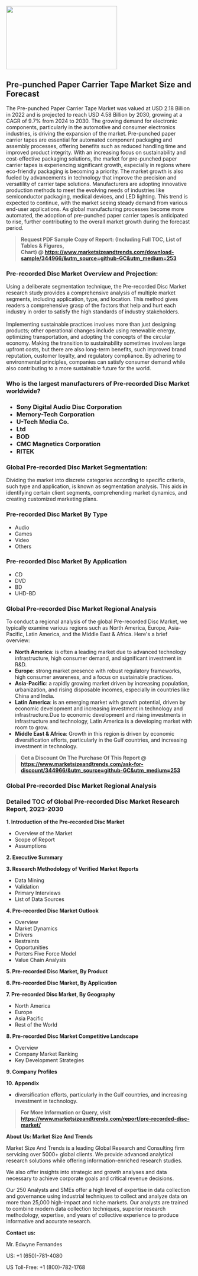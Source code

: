 <p><img class="alignnone size-medium wp-image-20088" src="https://ffe5etoiles.com/wp-content/uploads/2024/12/MST1-300x171.png" alt="" width="300" height="171" /></p><h2>Pre-punched Paper Carrier Tape Market Size and Forecast</h2><p>The Pre-punched Paper Carrier Tape Market was valued at USD 2.18 Billion in 2022 and is projected to reach USD 4.58 Billion by 2030, growing at a CAGR of 9.7% from 2024 to 2030. The growing demand for electronic components, particularly in the automotive and consumer electronics industries, is driving the expansion of the market. Pre-punched paper carrier tapes are essential for automated component packaging and assembly processes, offering benefits such as reduced handling time and improved product integrity. With an increasing focus on sustainability and cost-effective packaging solutions, the market for pre-punched paper carrier tapes is experiencing significant growth, especially in regions where eco-friendly packaging is becoming a priority. The market growth is also fueled by advancements in technology that improve the precision and versatility of carrier tape solutions. Manufacturers are adopting innovative production methods to meet the evolving needs of industries like semiconductor packaging, medical devices, and LED lighting. This trend is expected to continue, with the market seeing steady demand from various end-user applications. As global manufacturing processes become more automated, the adoption of pre-punched paper carrier tapes is anticipated to rise, further contributing to the overall market growth during the forecast period.</p></p><blockquote id="" class=""><strong>Request PDF Sample Copy of Report: (Including Full TOC, List of Tables &amp; Figures, Chart)&nbsp;@&nbsp;<strong><a href="https://www.marketsizeandtrends.com/download-sample/344966/&utm_source=github-GC&utm_medium=253" target="_blank">https://www.marketsizeandtrends.com/download-sample/344966/&utm_source=github-GC&utm_medium=253</a></strong></strong></blockquote><h3 id="" class="">Pre-recorded Disc Market&nbsp;Overview and Projection:</h3><p id="" class="">Using a deliberate segmentation technique, the Pre-recorded Disc Market research study provides a comprehensive analysis of multiple market segments, including application, type, and location. This method gives readers a comprehensive grasp of the factors that help and hurt each industry in order to satisfy the high standards of industry stakeholders. <br /> <br />Implementing sustainable practices involves more than just designing products; other operational changes include using renewable energy, optimizing transportation, and adopting the concepts of the circular economy. Making the transition to sustainability sometimes involves large upfront costs, but there are also long-term benefits, such improved brand reputation, customer loyalty, and regulatory compliance. By adhering to environmental principles, companies can satisfy consumer demand while also contributing to a more sustainable future for the world.</p><h3 id="" class="">Who is the largest manufacturers of&nbsp;Pre-recorded Disc Market worldwide?</h3><h3 class=""><p><ul><li>Sony Digital Audio Disc Corporation </li><li> Memory-Tech Corporation </li><li> U-Tech Media Co. </li><li> Ltd </li><li> BOD </li><li> CMC Magnetics Corporation </li><li> RITEK</li></ul></p></h3><h3 id="" class="">Global&nbsp;Pre-recorded Disc Market Segmentation:</h3><p id="" class="">Dividing the market into discrete categories according to specific criteria, such type and application, is known as segmentation analysis. This aids in identifying certain client segments, comprehending market dynamics, and creating customized marketing plans.</p><h3 id="" class="">Pre-recorded Disc Market&nbsp;By Type</h3><p><p><ul><li>Audio</li><li> Games</li><li> Video</li><li> Others</p></li></ul></p></p><h3 id="" class="">Pre-recorded Disc Market&nbsp;By Application</h3><p class=""><p><ul><li>CD</li><li> DVD</li><li> BD</li><li> UHD-BD</li></ul></p></p><h3 id="" class="">Global Pre-recorded Disc Market Regional Analysis</h3><p id="" class="">To conduct a regional analysis of the global Pre-recorded Disc Market, we typically examine various regions such as North America, Europe, Asia-Pacific, Latin America, and the Middle East &amp; Africa. Here's a brief overview:</p><ul><li><strong>North America</strong>: is often a leading market due to advanced technology infrastructure, high consumer demand, and significant investment in R&amp;D.</li><li><strong>Europe</strong>: strong market presence with robust regulatory frameworks, high consumer awareness, and a focus on sustainable practices.</li><li><strong>Asia-Pacific</strong>: a rapidly growing market driven by increasing population, urbanization, and rising disposable incomes, especially in countries like China and India.</li><li><strong>Latin America</strong>: is an emerging market with growth potential, driven by economic development and increasing investment in technology and infrastructure.Due to economic development and rising investments in infrastructure and technology, Latin America is a developing market with room to grow.</li><li><strong>Middle East &amp; Africa</strong>: Growth in this region is driven by economic diversification efforts, particularly in the Gulf countries, and increasing investment in technology.</li></ul><blockquote id="" class=""><strong>Get a Discount On The Purchase Of This Report @ <strong><a href="https://www.marketsizeandtrends.com/ask-for-discount/344966/&utm_source=github-GC&utm_medium=253" target="_blank">https://www.marketsizeandtrends.com/ask-for-discount/344966/&utm_source=github-GC&utm_medium=253</a></strong></strong></blockquote><h3 id="" class="">Global Pre-recorded Disc Market Regional Analysis</h3><h3 id="" class="">Detailed TOC of Global Pre-recorded Disc Market Research Report, 2023-2030</h3><p id="" class=""><strong>1. Introduction of the Pre-recorded Disc Market</strong></p><ul><li>Overview of the Market</li><li>Scope of Report</li><li>Assumptions</li></ul><p id="" class=""><strong>2. Executive Summary</strong></p><p id="" class=""><strong>3. Research Methodology of Verified Market Reports</strong></p><ul><li>Data Mining</li><li>Validation</li><li>Primary Interviews</li><li>List of Data Sources</li></ul><p id="" class=""><strong>4. Pre-recorded Disc Market Outlook</strong></p><ul><li>Overview</li><li>Market Dynamics</li><li>Drivers</li><li>Restraints</li><li>Opportunities</li><li>Porters Five Force Model</li><li>Value Chain Analysis</li></ul><p id="" class=""><strong>5. Pre-recorded Disc Market, By Product</strong></p><p id="" class=""><strong>6. Pre-recorded Disc Market, By Application</strong></p><p id="" class=""><strong>7. Pre-recorded Disc Market, By Geography</strong></p><ul><li>North America</li><li>Europe</li><li>Asia Pacific</li><li>Rest of the World</li></ul><p id="" class=""><strong>8. Pre-recorded Disc Market Competitive Landscape</strong></p><ul><li>Overview</li><li>Company Market Ranking</li><li>Key Development Strategies</li></ul><p id="" class=""><strong>9. Company Profiles</strong></p><p id="" class=""><strong>10. Appendix</strong></p><ul><li>diversification efforts, particularly in the Gulf countries, and increasing investment in technology.</li></ul><blockquote id="" class=""><strong>For More Information or Query, visit <strong><strong><a href="https://www.marketsizeandtrends.com/report/pre-recorded-disc-market/" target="_blank">https://www.marketsizeandtrends.com/report/pre-recorded-disc-market/</a></strong></strong></strong></blockquote><p id="" class=""><strong>About Us: Market Size And Trends</strong></p><p id="" class="">Market Size And Trends is a leading Global Research and Consulting firm servicing over 5000+ global clients. We provide advanced analytical research solutions while offering information-enriched research studies.</p><p id="" class="">We also offer insights into strategic and growth analyses and data necessary to achieve corporate goals and critical revenue decisions.</p><p id="" class="">Our 250 Analysts and SMEs offer a high level of expertise in data collection and governance using industrial techniques to collect and analyze data on more than 25,000 high-impact and niche markets. Our analysts are trained to combine modern data collection techniques, superior research methodology, expertise, and years of collective experience to produce informative and accurate research.</p><p id="" class=""><strong>Contact us:</strong></p><p id="" class="">Mr. Edwyne Fernandes</p><p id="" class="">US: +1 (650)-781-4080</p><p id="" class="">US Toll-Free: +1 (800)-782-1768</p>
